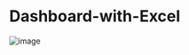 # Dashboard-with-Excel

![image](https://github.com/user-attachments/assets/269cb850-1c73-4981-b900-da2e1d3e93bf)
